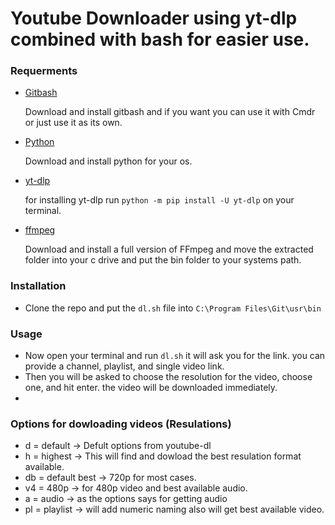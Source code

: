 # Youtube Downloader using yt-dlp combined with bash for easier use.

### Requerments
- [Gitbash](https://git-scm.com/downloads)
  
  Download and install gitbash and if you want you can use it with Cmdr or just use it as its own.
- [Python](https://www.python.org/downloads/)
  
  Download and install python for your os.

- [yt-dlp](https://github.com/yt-dlp/yt-dlp#installation)
  
  for installing yt-dlp run ```python -m pip install -U yt-dlp``` on your terminal.

- [ffmpeg](https://ffmpeg.org/download.html)
  
  Download and install a full version of FFmpeg and move the extracted folder into your c drive and put the bin folder to your systems path.


### Installation
- Clone the repo and put the ```dl.sh``` file into ```C:\Program Files\Git\usr\bin```


### Usage
- Now open your terminal and run ```dl.sh``` it will ask you for the link. you can provide a channel, playlist, and single video link.
- Then you will be asked to choose the resolution for the video, choose one, and hit enter. the video will be downloaded immediately.
- 
### Options for dowloading videos (Resulations)
- d = default -> Defult options from youtube-dl
- h = highest -> This will find and dowload the best resulation format available.
- db = default best -> 720p for most cases.
- v4 = 480p -> for 480p video and best available audio.
- a = audio -> as the options says for getting audio
- pl = playlist -> will add numeric naming also will get best available video.
